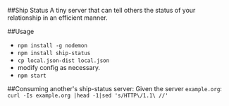 ##Ship Status
A tiny server that can tell others the status of your relationship in an
efficient manner.

##Usage
 - `npm install -g nodemon`
 - `npm install ship-status`
 - `cp local.json-dist local.json`
 - modify config as necessary.
 - `npm start`

##Consuming another's ship-status server:
Given the server `example.org`:
`curl -Is example.org |head -1|sed 's/HTTP\/1.1\ //'`
